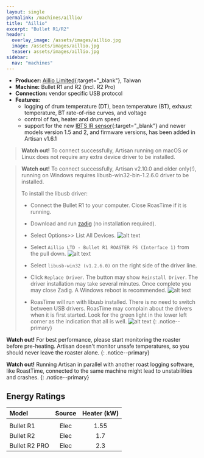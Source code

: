 ```yaml
---
layout: single
permalink: /machines/aillio/
title: "Aillio"
excerpt: "Bullet R1/R2"
header:
  overlay_image: /assets/images/aillio.jpg
  image: /assets/images/aillio.jpg
  teaser: assets/images/aillio.jpg
sidebar:
  nav: "machines"
---
```


* __Producer:__ [Aillio Limited](https://aillio.com){:target="_blank"}, Taiwan
* __Machine:__ Bullet R1 and R2 (incl. R2 Pro)
* __Connection:__ vendor specific USB protocol
* __Features:__ 
  - logging of drum temperature (DT), bean temperature (BT), exhaust temperature, BT rate-of-rise curves, and voltage
  - control of fan, heater and drum speed
  - support for the new [IBTS IR sensor](https://medium.com/@aillio/the-start-of-something-39aa01d08fa9){:target="_blank"} and newer models version 1.5 and 2, and firmware versions, has been added in Artisan v1.6.1

> **Watch out!** 
> To connect successfully, Artisan running on macOS or Linux does not require any extra device driver to be installed.

> **Watch out!** 
> To connect successfully, Artisan v2.10.0 and older only(!), running on Windows
> requires libusb-win32-bin-1.2.6.0 driver to be installed. 
>  
> To install the libusb driver:
> * Connect the Bullet R1 to your computer.  Close RoasTime if it is running.
> * Download and run [zadig](https://zadig.akeo.ie/) (no installation required).
> * Select Options>> List All Devices.
>![alt text](../../assets/images/zadig_options_list_all.png)
>  
> * Select `Aillio LTD - Bullet R1 ROASTER FS (Interface 1)` from the pull down.
>![alt text](../../assets/images/zadig_pulldown.png)
>  
> * Select `libusb-win32 (v1.2.6.0)` on the right side of the driver line.
> * Click `Replace Driver`.  The button may show `Reinstall Driver`.  The driver installation may take several minutes.  Once complete you may close Zadig.  A Windows reboot is recommended.
>![alt text](../../assets/images/zadig_replace_driver.png)
>  
> * RoasTime will run with libusb installed.  There is no need to switch between USB drivers.  RoasTime may complain about the drivers when it is first started.  Look for the green light in the lower left corner as the indication that all is well.
>![alt text](../../assets/images/rt_startup_with_libusb.png)
{: .notice--primary}

**Watch out!** For best performance, please start monitoring the
roaster before pre-heating.  Artisan doesn't monitor unsafe
temperatures, so you should never leave the roaster alone.
{: .notice--primary}

**Watch out!** Running Artisan in parallel with another roast logging software, like RoastTime, connected to the same machine might lead to unstabilities and crashes.
{: .notice--primary}

<a name="EnergyRatings"></a>
## Energy Ratings

|Model|Source|Heater (kW)|
|:-----|:-----:|:-----:|
|||
| Bullet R1 | Elec | 1.55 |
| Bullet R2 | Elec | 1.7 |
| Bullet R2 PRO | Elec | 2.3 |